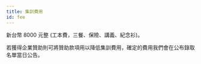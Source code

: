 ```yaml
---
title: 集訓費用
id: fee
---
```


新台幣 8000 元整 (工本費，三餐、保險、講義、紀念衫)。

若獲得企業贊助則可將贊助款項用以降低集訓費用，確定的費用我們會在公布錄取名單當日公告。
